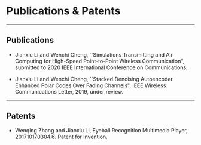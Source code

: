 ---
---

# Publications & Patents

***

## Publications

* Jianxiu Li and Wenchi Cheng, ``Simulations Transmitting and Air Computing for High-Speed Point-to-Point Wireless Communication", submitted to 2020 IEEE International Conference on Communications;

* Jianxiu Li and Wenchi Cheng, ``Stacked Denoising Autoencoder Enhanced Polar Codes Over Fading Channels", IEEE Wireless Communications Letter, 2019, under review.

***

## Patents

* Wenqing Zhang and Jianxiu Li, Eyeball Recognition Multimedia Player, 201710170304.6. Patent for Invention.